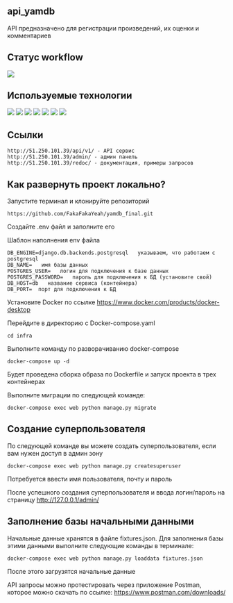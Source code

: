 ## **api_yamdb**
API предназначено для регистрации произведений, их оценки и комментариев

## **Статус workflow**
![](https://github.com/FakaFakaYeah/yamdb_final/actions/workflows/yamdb_workflow.yml/badge.svg)

## **Используемые технологии**
![](https://img.shields.io/badge/Python-3776AB?style=for-the-badge&logo=python&logoColor=white)
![](https://img.shields.io/badge/Django-092E20?style=for-the-badge&logo=django&logoColor=green)
![](https://img.shields.io/badge/PostgreSQL-316192?style=for-the-badge&logo=postgresql&logoColor=white)
![](https://img.shields.io/badge/DJANGO-REST-ff1709?style=for-the-badge&logo=django&logoColor=white&color=ff1709&labelColor=gray)
![](https://img.shields.io/badge/JWT-000000?style=for-the-badge&logo=JSON%20web%20tokens&logoColor=white)
![](https://img.shields.io/badge/Nginx-009639?style=for-the-badge&logo=nginx&logoColor=white)
![](https://img.shields.io/badge/Docker-2CA5E0?style=for-the-badge&logo=docker&logoColor=white)

## **Ссылки**
```
http://51.250.101.39/api/v1/ - API сервис
http://51.250.101.39/admin/ - админ панель
http://51.250.101.39/redoc/ - документация, примеры запросов
```

## **Как развернуть проект локально?**
Запустите терминал и клонируйте репозиторий 
```
https://github.com/FakaFakaYeah/yamdb_final.git
```
Создайте .env файл и заполните его

Шаблон наполнения env файла
```
DB_ENGINE=django.db.backends.postgresql   указываем, что работаем с postgresql
DB_NAME=   имя базы данных
POSTGRES_USER=   логин для подключения к базе данных
POSTGRES_PASSWORD=   пароль для подключения к БД (установите свой)
DB_HOST=db   название сервиса (контейнера)
DB_PORT=  порт для подключения к БД
```
Установите Docker по ссылке https://www.docker.com/products/docker-desktop

Перейдите в директорию с Docker-compose.yaml
```
cd infra
```

Выполните команду по разворачиванию docker-compose
```
docker-compose up -d
```

Будет проведена сборка образа по Dockerfile и запуск проекта в трех контейнерах

Выполните миграции по следующей команде:
```
docker-compose exec web python manage.py migrate
```

## Создание суперпользователя
По следующей команде вы можете создать суперпользователя, если вам нужен доступ в админ зону
```
docker-compose exec web python manage.py createsuperuser
```
Потребуется ввести имя пользователя, почту и пароль

После успешного создания суперпользователя и ввода логин/пароль на страницу http://127.0.0.1/admin/ 

## Заполнение базы начальными данными

Начальные данные хранятся в файле fixtures.json.
Для заполнения базы этими данными выполните следующие команды в терминале:
```
docker-compose exec web python manage.py loaddata fixtures.json
```
После этого загрузятся начальные данные

API запросы можно протестировать через приложение Postman, которое можно скачать по ссылке: https://www.postman.com/downloads/